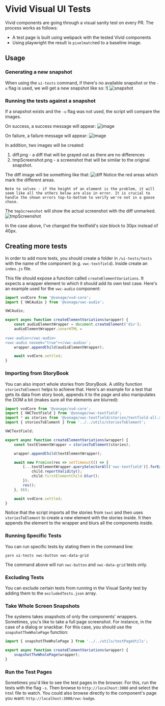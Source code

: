 # Vivid Visual UI Tests

Vivid components are going through a visual sanity test on every PR. The process works as follows:
* A test page is built using webpack with the tested Vivid components
* Using playwright the result is `pixelmatch`ed to a baseline image.

## Usage

### Generating a new snapshot

When using the `ui-tests` command, if there's no available snapshot or the `-u` flag is used, we will get a new snapshot like so:
![
![snapshot](https://user-images.githubusercontent.com/6459899/118669004-0ba6f780-b7fe-11eb-977c-e9031d3f1044.png)

### Running the tests against a snapshot

If a snapshot exists and the `-u` flag was not used, the script will compare the images.

On success, a success message will appear:
![image](https://user-images.githubusercontent.com/6459899/118669448-6a6c7100-b7fe-11eb-8039-c1ebcbbabeec.png)

On failure, a failure message will appear:
![image](https://user-images.githubusercontent.com/6459899/118669832-bfa88280-b7fe-11eb-9508-16c2f69b5907.png)

In addition, two images will be created:
1. diff.png - a diff that will be grayed out as there are no differences
2. tmpScreenshot.png - a screenshot that will be similar to the original snapshot.

The diff image will be something like that:
![diff](https://user-images.githubusercontent.com/6459899/118669892-cb944480-b7fe-11eb-95a5-34a0bb62dec7.png)
Notice the red areas which mark the different areas.

``` 
Note to selves - if the height of an element is the problem, it will seem like all the others below are also in error. It is crucial to handle the shown errors top-to-bottom to verify we're not in a goose chase.
```

The `tmpScreenshot` will show the actual screenshot with the diff unmarked.
![tmpScreenshot](https://user-images.githubusercontent.com/6459899/118670282-2463dd00-b7ff-11eb-8768-55ec46b3a894.png)

In the case above, I've changed the textfield's size block to 30px instead of 40px.

## Creating more tests

In order to add more tests, you should create a folder in `/ui-tests/tests` with the name of the component (e.g. `vwc-textfield`). Inside create an `index.js` file.

This file should expose a function called `createElementVariations`. It expects a wrapper element to which it should add its own test case. Here's an example used for the `vwc-audio` component:

```javascript
import vvdCore from '@vonage/vvd-core';
import { VWCAudio } from '@vonage/vwc-audio';

VWCAudio;

export async function createElementVariations(wrapper) {
	const audioElementWrapper = document.createElement('div');
	audioElementWrapper.innerHTML =
		`
<vwc-audio></vwc-audio>
<vwc-audio noseek="true"></vwc-audio>`;
	wrapper.appendChild(audioElementWrapper);

	await vvdCore.settled;
}

```

### Importing from StoryBook

You can also import whole stories from StoryBook. A utility function `storiesToElement` helps to achieve that. Here's an example for a test that gets its data from story book, appends it to the page and also manipulates the DOM a bit (makes sure all the elements are blurred):

```javascript
import vvdCore from '@vonage/vvd-core';
import { VWCTextField } from '@vonage/vwc-textfield';
import * as stories from '@vonage/vwc-textfield/stories/textfield-all.stories';
import { storiesToElement } from '../../utils/storiesToElement';

VWCTextField;

export async function createElementVariations(wrapper) {
	const textElementWrapper = storiesToElement(stories);

	wrapper.appendChild(textElementWrapper);

	await new Promise(res => setTimeout(() => {
		[...textElementWrapper.querySelectorAll('vwc-textfield')].forEach((child) => {
			child.reportValidity();
			child.firstElementChild.blur();
		});
		res();
	}, 0));

	await vvdCore.settled;
}

```
Notice that the script imports all the stories from `text` and then uses `storiesToElement` to create a new element with the stories inside. It then appends the element to the wrapper and blurs all the components inside.

### Running Specific Tests

You can run specific tests by stating them in the command line:
```shell
yarn ui-tests vwc-button vwc-data-grid
```
The command above will run `vwc-button` and `vwc-data-grid` tests only.
### Excluding Tests

You can exclude certain tests from running in the Visual Sanity test by adding them to the `excludedTests.json` array.

### Take Whole Screen Snapshots

The systems takes snapshots of only the components' wrappers. Sometimes, you's like to take a full page screenshot. For instance, in the case of a dialog or snackbar.
For this case, you should use the `snapshotTheWholePage` function:
```javascript
import { snapshotTheWholePage } from '../../utils/testPageUtils';

export async function createElementVariations(wrapper) {
	snapshotTheWholePage(wrapper);
}
```

### Run the Test Pages

Sometimes you'd like to see the test pages in the browser. For this, run the tests with the flag `-s`.  Then browse to `http://localhost:3000` and select the `html` file to watch.
You could also browse directly to the component's page you want: `http://localhost:3000/vwc-badge`.
